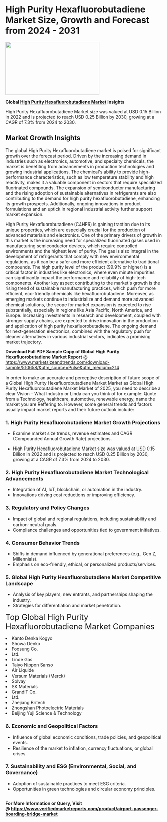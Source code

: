 <H1>High Purity Hexafluorobutadiene Market Size, Growth and Forecast from 2024 - 2031</H1><img class="aligncenter size-medium wp-image-584254" src="https://thirdeyenews.in/wp-content/uploads/2024/09/Global-Market-Research-300x168.jpeg" alt="" width="300" height="168" /><p><strong>Global&nbsp;<a href="https://www.marketsizeandtrends.com/download-sample/510658/&amp;utm_source=Pulse&amp;utm_medium=214">High Purity Hexafluorobutadiene Market</a> Insights</strong></p><p>High Purity Hexafluorobutadiene Market size was valued at USD 0.15 Billion in 2022 and is projected to reach USD 0.25 Billion by 2030, growing at a CAGR of 7.3% from 2024 to 2030.</p><p><h2>Market Growth Insights</h2> <p>The global High Purity Hexafluorobutadiene market is poised for significant growth over the forecast period. Driven by the increasing demand in industries such as electronics, automotive, and specialty chemicals, the market is benefiting from advancements in production technologies and growing industrial applications. The chemical's ability to provide high-performance characteristics, such as low temperature stability and high reactivity, makes it a valuable component in sectors that require specialized fluorinated compounds. The expansion of semiconductor manufacturing and the rising adoption of sustainable alternatives in refrigerants are also contributing to the demand for high purity hexafluorobutadiene, enhancing its growth prospects. Additionally, ongoing innovations in product formulations and an uptick in regional industrial activity further support market expansion. </p> <p>High Purity Hexafluorobutadiene (C4HF6) is gaining traction due to its unique properties, which are especially crucial for the production of advanced materials and electronics. One of the primary drivers of growth in this market is the increasing need for specialized fluorinated gases used in manufacturing semiconductor devices, which require controlled environments and the highest level of purity. The gas is also integral in the development of refrigerants that comply with new environmental regulations, as it can be a safer and more efficient alternative to traditional compounds. The high purity level of the product (99.9% or higher) is a critical factor in industries like electronics, where even minute impurities can significantly impact the performance and reliability of high-tech components. Another key aspect contributing to the market's growth is the rising trend of sustainable manufacturing practices, which push for more efficient, eco-friendly chemicals like hexafluorobutadiene. Moreover, as emerging markets continue to industrialize and demand more advanced chemical solutions, the scope for market expansion is expected to rise substantially, especially in regions like Asia Pacific, North America, and Europe. Increasing investments in research and development, coupled with stronger supply chains, are expected to drive innovation in the production and application of high purity hexafluorobutadiene. The ongoing demand for next-generation electronics, combined with the regulatory push for cleaner alternatives in various industrial sectors, indicates a promising market trajectory. </p><p><span class=""><strong>Download Full PDF Sample Copy of Global High Purity Hexafluorobutadiene Market Report</strong> @ <a href="https://www.marketsizeandtrends.com/download-sample/510658/&amp;utm_source=Pulse&amp;utm_medium=214" target="_blank">https://www.marketsizeandtrends.com/download-sample/510658/&amp;utm_source=Pulse&amp;utm_medium=214</a></span></p><p>In order to make an accurate and perceptive description of future scope of a Global&nbsp;High Purity Hexafluorobutadiene Market Market as Global&nbsp;High Purity Hexafluorobutadiene Market Market of 2025, you need to describe a clear Vision &ndash; What Industry or Linda can you think of for example: Quote from a Technology, healthcare, automotive, renewable energy, name the market you are Reffering to. However, some general trends and factors usually impact market reports and their future outlook include:</p><h3>1.&nbsp;<strong>High Purity Hexafluorobutadiene Market Growth Projections</strong></h3><ul><li>Examine market size trends, revenue estimates and CAGR (Compounded Annual Growth Rate) projections.</li><li><p>High Purity Hexafluorobutadiene Market size was valued at USD 0.15 Billion in 2022 and is projected to reach USD 0.25 Billion by 2030, growing at a CAGR of 7.3% from 2024 to 2030.</p></li></ul><h3>2.&nbsp;<strong>High Purity Hexafluorobutadiene Market Technological Advancements</strong></h3><ul><li>Integration of AI, IoT, blockchain, or automation in the industry.</li><li>Innovations driving cost reductions or improving efficiency.</li></ul><h3>3.&nbsp;<strong>Regulatory and Policy Changes</strong></h3><ul><li>Impact of global and regional regulations, including sustainability and carbon-neutral goals.</li><li>Compliance challenges and opportunities tied to government initiatives.</li></ul><h3>4.&nbsp;<strong>Consumer Behavior Trends</strong></h3><ul><li>Shifts in demand influenced by generational preferences (e.g., Gen Z, Millennials).</li><li>Emphasis on eco-friendly, ethical, or personalized products/services.</li></ul><h3>5.&nbsp;<strong>Global High Purity Hexafluorobutadiene Market Competitive Landscape</strong></h3><ul><li>Analysis of key players, new entrants, and partnerships shaping the industry.</li><li>Strategies for differentiation and market penetration.</li></ul><p data-pm-slice="1 1 []"><span style="color: inherit; font-family: inherit; font-size: 25px;">Top Global High Purity Hexafluorobutadiene Market Companies</span></p><div class="" data-test-id=""><p><li>Kanto Denka Kogyo</li><li> Showa Denko</li><li> Foosung Co.</li><li> Ltd.</li><li> Linde Gas</li><li> Taiyo Nippon Sanso</li><li> Air Liquide</li><li> Versum Materials (Merck)</li><li> Solvay</li><li> SK Materials</li><li> GrandiT Co.</li><li> Ltd.</li><li> Zhejiang Britech</li><li> Zhongshan Photoelectric Materials</li><li> Beijing Yuji Science & Technology</li></p></div><h3>6.&nbsp;<strong>Economic and Geopolitical Factors</strong></h3><ul><li>Influence of global economic conditions, trade policies, and geopolitical events.</li><li>Resilience of the market to inflation, currency fluctuations, or global crises.</li></ul><h3>7.&nbsp;<strong>Sustainability and ESG (Environmental, Social, and Governance)</strong></h3><ul><li>Adoption of sustainable practices to meet ESG criteria.</li><li>Opportunities in green technologies and circular economy principles.</li></ul><h2><strong style="font-size: 14px;">For More Information or Query, Visit @&nbsp;</strong><a style="background-color: #ffffff; font-size: 14px;" href="https://www.marketsizeandtrends.com/report/high-purity-hexafluorobutadiene-market/" target="_blank">https://www.verifiedmarketreports.com/product/airport-passenger-boarding-bridge-market</a></h2>
